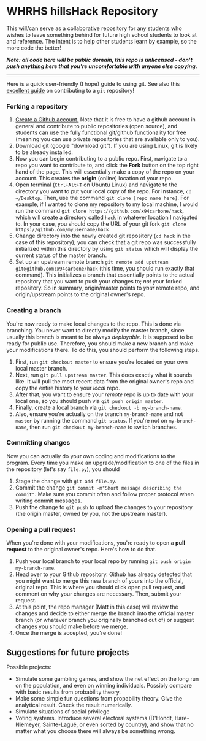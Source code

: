 # WHRHS hillsHack Repository

This will/can serve as a collaborative repository for any students who wishes to leave something behind for future high school students to look at and reference. The intent is to help other students learn by example, so the more code the better!

***Note: all code here will be public domain, this repo is unlicensed - don't push anything here that you're uncomfortable with anyone else copying.***

---
Here is a quick user-friendly (I hope) guide to using git. See also this [excellent guide](https://akrabat.com/the-beginners-guide-to-contributing-to-a-github-project/) on contributing to a `git` repository!

### Forking a repository

1. [Create a Github account.](https://help.github.com/articles/signing-up-for-a-new-github-account/) Note that it is free to have a github account in general and contribute to public repositories (open source), and students can use the fully functional git/github functionality for free (meaning you can use private repositories that are available only to you).
2. Download git (google "download git"). If you are using Linux, git is likely to be already installed.
3. Now you can begin contributing to a public repo. First, navigate to a repo you want to contribute to, and click the **Fork** button on the top right hand of the page. This will essentially make a copy of the repo on your account. This creates the **origin** (online) location of your repo.
4. Open terminal (```Ctrl+Alt+T``` on Ubuntu Linux) and navigate to the directory you want to put your local copy of the repo. For instance, ```cd ~/Desktop```. Then, use the command ```git clone [repo name here]```. For example, if I wanted to clone my repository to my local machine, I would run the command ```git clone https://github.com/x94carbone/hack```, which will create a directory called ```hack``` in whatever location I navigated to. In your case, you should copy the URL of your git fork ```git clone https://github.com/myusername/hack``` 
5. Change directory into the newly created git repository (```cd hack``` in the case of this repository); you can check that a git repo was successfully initialized within this directory by using ```git status``` which will display the current status of the master branch.
6. Set up an upstream remote branch ```git remote add upstream git@github.com:x94carbone/hack``` (this time, you should run exactly that command). This initializes a branch that essentially points to the actual repository that you want to push your changes to; *not* your forked repository. So in summary, origin/master points to *your* remote repo, and origin/upstream points to the original owner's repo.


### Creating a branch
You're now ready to make local changes to the repo. This is done via branching. You never want to directly modify the master branch, since usually this branch is meant to be always *deployable*. It is supposed to be ready for public use. Therefore, you should make a new branch and make your modifications there. To do this, you should perform the following steps.

1. First, run ```git checkout master``` to ensure you're located on your own local master branch.
2. Next, run ```git pull upstream master```. This does exactly what it sounds like. It will pull the most recent data from the original owner's repo and copy the entire history to your *local* repo. 
3. After that, you want to ensure your *remote* repo is up to date with your local one, so you should push via ```git push origin master```.
4. Finally, create a local branch via ```git checkout -b my-branch-name```.
5. Also, ensure you're actually on the branch ```my-branch-name``` and not ```master``` by running the command ```git status```. If you're not on ```my-branch-name```, then run ```git checkout my-branch-name``` to switch branches. 

### Committing changes

Now you can actually do your own coding and modifications to the program. Every time you make an upgrade/modification to one of the files in the repository (let's say ```file.py```), you should
1. Stage the change with ```git add file.py```.
2. Commit the change ```git commit -m"Short message describing the commit"```. Make sure you commit often and follow proper protocol when writing commit messages. 
3. Push the change to ```git push``` to upload the changes to your repository (the origin master, owned by you, not the upstream master).


### Opening a pull request

When you're done with your modifications, you're ready to open a **pull request** to the original owner's repo. Here's how to do that.

1. Push your local branch to your local repo by running ```git push origin my-branch-name```. 
2. Head over to your Github repository. Github has already detected that you might want to merge this new branch of yours into the official, original repo. This is where you should click open pull request, and comment on why your changes are necessary. Then, submit your request.
3. At this point, the repo manager (Matt in this case) will review the changes and decide to either merge the branch into the official master branch (or whatever branch you originally branched out of) or suggest changes you should make before we merge. 
4. Once the merge is accepted, you're done! 


## Suggestions for future projects

Possible projects:
- Simulate some gambling games, and show the net effect on the long run on the population, and even on winning individuals. Possibly compare with basic results from probability theory.
- Make some simple fun questions from propability theory. Give the analytical result. Check the result numerically.
- Simulate situations of social privilege
- Voting systems. Introduce several electoral systems (D'Hondt, Hare-Niemeyer, Sainte-Laguë, or even sorted by country), and show that no matter what you choose there will always be something wrong.




